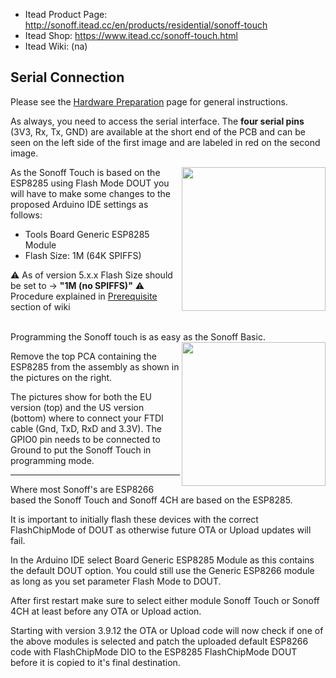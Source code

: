
* Itead Product Page: http://sonoff.itead.cc/en/products/residential/sonoff-touch
* Itead Shop: https://www.itead.cc/sonoff-touch.html
* Itead Wiki: (na)

## Serial Connection

Please see the [Hardware Preparation](https://github.com/arendst/Sonoff-Tasmota/wiki/Hardware-Preparation) page for general instructions.

As always, you need to access the serial interface. The **four serial pins** (3V3, Rx, Tx, GND) are available at the short end of the PCB and can be seen on the left side of the first image and are labeled in red on the second image.

<img src="https://github.com/arendst/arendst.github.io/blob/master/media/toucheu.jpg" width="230" align="right" />
As the Sonoff Touch is based on the ESP8285 using Flash Mode DOUT you will have to make some changes to the proposed Arduino IDE settings as follows:

- Tools Board Generic ESP8285 Module
- Flash Size: 1M (64K SPIFFS)

⚠️️ As of version 5.x.x Flash Size should be set to -> **"1M (no SPIFFS)"** ⚠️️
Procedure explained in [Prerequisite](https://github.com/arendst/Sonoff-Tasmota/wiki/Prerequisite) section of wiki

<br />
Programming the Sonoff touch is as easy as the Sonoff Basic.

<img src="https://github.com/arendst/arendst.github.io/blob/master/media/touchus.jpg" width="230" align="right" /> 

Remove the top PCA containing the ESP8285 from the assembly as shown in the pictures on the right.

The pictures show for both the EU version (top) and the US version (bottom) where to connect your FTDI cable (Gnd, TxD, RxD and 3.3V). The GPIO0 pin needs to be connected to Ground to put the Sonoff Touch in programming mode.

----

Where most Sonoff's are ESP8266 based the Sonoff Touch and Sonoff 4CH are based on the ESP8285.

It is important to initially flash these devices with the correct FlashChipMode of DOUT as otherwise future OTA or Upload updates will fail.

In the Arduino IDE select Board Generic ESP8285 Module as this contains the default DOUT option. You could still use the Generic ESP8266 module as long as you set parameter Flash Mode to DOUT.

After first restart make sure to select either module Sonoff Touch or Sonoff 4CH at least before any OTA or Upload action.

Starting with version 3.9.12 the OTA or Upload code will now check if one of the above modules is selected and patch the uploaded default ESP8266 code with FlashChipMode DIO to the ESP8285 FlashChipMode DOUT before it is copied to it's final destination.